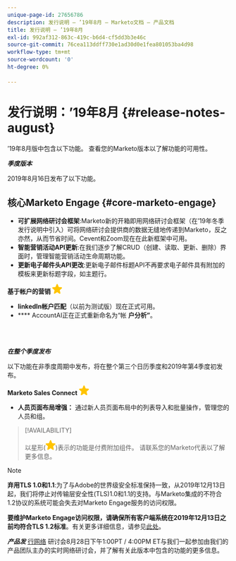 ```yaml
---
unique-page-id: 27656786
description: 发行说明 — ’19年8月 — Marketo文档 — 产品文档
title: 发行说明 — ’19年8月
exl-id: 992af312-863c-419c-b6d4-cf5dd3b3e46c
source-git-commit: 76cea113ddff730e1ad30d0e1fea801053ba4d98
workflow-type: tm+mt
source-wordcount: '0'
ht-degree: 0%

---
```


# 发行说明：’19年8月 {#release-notes-august}

’19年8月版中包含以下功能。 查看您的Marketo版本以了解功能的可用性。

**_季度版本_**

2019年8月16日发布了以下功能。

## 核心Marketo Engage {#core-marketo-engage}

* **可扩展网络研讨会框架**:Marketo新的开箱即用网络研讨会框架（在’19年冬季发行说明中引入）可将网络研讨会提供商的数据无缝地传递到Marketo，反之亦然，从而节省时间。Cevent和Zoom现在在此新框架中可用。
* **智能营销活动API更新**:在我们逐步了解CRUD（创建、读取、更新、删除）界面时，管理智能营销活动生命周期功能。
* **更新电子邮件头API更改**:更新电子邮件标题API不再要求电子邮件具有附加的模板来更新标题字段，如主题行。

**基于帐户的营销** ![（星形）](assets/yellow-star.png)

* **linkedIn帐户匹配**（以前为测试版）现在正式可用。
* **** AccountAI正在正式重新命名为“帐 **户分析”**。

<br> 

**_在整个季度发布_**

以下功能在非季度周期中发布，将在整个第三个日历季度和2019年第4季度初发布。

**Marketo Sales Connect** ![（星级）](assets/yellow-star.png)

* **人员页面布局增强：** 通过新人员页面布局中的列表导入和批量操作，管理您的人员和组。

>[!AVAILABILITY]
>
>以星形(![(star)](assets/yellow-star.png))表示的功能是付费附加组件。 请联系您的Marketo代表以了解更多信息。

>[!NOTE]
>
>**弃用TLS 1.0和1.1**:为了与Adobe的世界级安全标准保持一致，从2019年12月13日起，我们将停止对传输层安全性(TLS)1.0和1.1的支持。与Marketo集成的不符合1.2协议的系统可能会失去对Marketo Engage服务的访问权限。
>
>**要维护Marketo Engage访问权限，请确保所有客户端系统在2019年12月13日之前均符合TLS 1.2标准**。有关更多详细信息，请参见[此处](https://nation.marketo.com/docs/DOC-7059-tls-10-11-deprecation-faq)。

**_产品发_** [行网络](https://engage.marketo.com/August_19_Release_Webinar.html) 研讨会8月28日下午1:00PT / 4:00PM ET与我们一起参加由我们的产品团队主办的实时网络研讨会，并了解有关此版本中包含的功能的更多信息。
